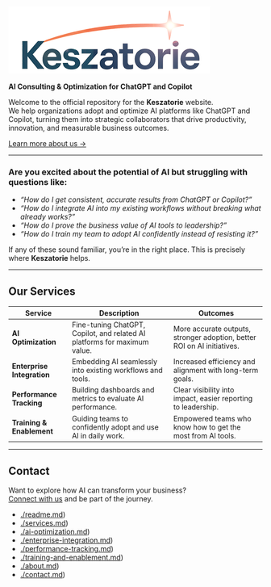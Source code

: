  ![Keszatorie Logo](./Keszatorie_logo-400.png) 

**AI Consulting & Optimization for ChatGPT and Copilot**

Welcome to the official repository for the **Keszatorie** website.  
We help organizations adopt and optimize AI platforms like ChatGPT and Copilot, turning them into strategic collaborators that drive productivity, innovation, and measurable business outcomes.  

[Learn more about us →](./about.md)

---

### Are you excited about the potential of AI but struggling with questions like:  

- *“How do I get consistent, accurate results from ChatGPT or Copilot?”*  
- *“How do I integrate AI into my existing workflows without breaking what already works?”*  
- *“How do I prove the business value of AI tools to leadership?”*  
- *“How do I train my team to adopt AI confidently instead of resisting it?”*  

If any of these sound familiar, you’re in the right place. This is precisely where **Keszatorie** helps.

---

## Our Services

| Service                  | Description                                                                 | Outcomes                                                                 |
|--------------------------|-----------------------------------------------------------------------------|--------------------------------------------------------------------------|
| **AI Optimization**      | Fine-tuning ChatGPT, Copilot, and related AI platforms for maximum value.   | More accurate outputs, stronger adoption, better ROI on AI initiatives.  |
| **Enterprise Integration** | Embedding AI seamlessly into existing workflows and tools.                 | Increased efficiency and alignment with long-term goals.                 |
| **Performance Tracking** | Building dashboards and metrics to evaluate AI performance.                 | Clear visibility into impact, easier reporting to leadership.            |
| **Training & Enablement**| Guiding teams to confidently adopt and use AI in daily work.                | Empowered teams who know how to get the most from AI tools.              |

---

## Contact

Want to explore how AI can transform your business?  
[Connect with us](./contact.md) and be part of the journey.
- [./readme.md](https://keszatorie.com/readme.md))
- [./services.md](https://keszatorie.com/services/index.md))
- [./ai-optimization.md](https://keszatorie.com/services/ai-optimization.md))
- [./enterprise-integration.md](https://keszatorie.com/services/enterprise-integration.md))
- [./performance-tracking.md](https://keszatorie.com/services/performance-tracking.md))
- [./training-and-enablement.md](https://keszatorie.com/services/training-and-enablement.md))
- [./about.md](https://keszatorie.com/about.md))  
- [./contact.md](https://keszatorie.com/contact.md))  
